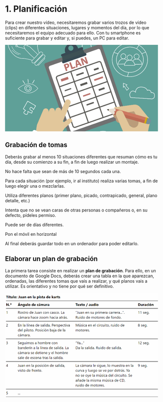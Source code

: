 # 1. Planificación

Para crear nuestro vídeo, necesitaremos grabar varios trozos de vídeo (clips) en diferentes situaciones, lugares y momentos del día, por lo que necesitaremos el equipo adecuado para ello. Con tu smartphone es suficiente para grabar y editar y, si puedes, un PC para editar.

![imagen](media/image3.png)

## Grabación de tomas

Deberás grabar al menos 10 situaciones diferentes que resuman cómo es tu día, desde su comienzo a su fin, a fin de luego realizar un montaje.

No hace falta que sean de más de 10 segundos cada una.

Para cada situación (por ejemplo, ir al instituto) realiza varias tomas, a fin de luego elegir una o mezclarlas.

Utiliza diferentes planos (primer plano, picado, contrapicado, general, plano detalle, etc.)

Intenta que no se vean caras de otras personas o compañeros o, en su defecto, pídeles permiso.

Puede ser de días diferentes.

Pon el móvil en horizontal

Al final deberás guardar todo en un ordenador para poder editarlo.

## Elaborar un plan de grabación

La primera tarea consiste en realizar un **plan de grabación**. Para ello, en un documento de Google Docs, deberás crear una tabla en la que aparezcan, ordenadas, las diferentes tomas que vais a realizar, y qué planos vais a utilizar. Es orientativo y no tiene por qué ser definitivo.

![imagen](media/image4.png)
